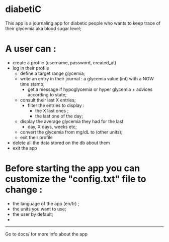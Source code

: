 # diabetiC

This app is a journaling app for diabetic people who wants to keep trace of their glycemia aka blood sugar level;

# A user can : 
* create a profile (username, password, created_at)
* log in their profile 
    * define a target range glycemia;
    * write an entry in their journal : a glycemia value (int) with a NOW time stamp;
        * get a message if hypoglycemia or hyper glycemia + advices according to state;
    * consult their last X entries;
        * filter the entries to display : 
            * the X last ones ;
            * the last one of the day;
    * display the average glycemia they had for the last 
        * day, X days, weeks etc;
    * convert the glycemia from mg/dL to (other units);
    * exit their profile
* delete all the data stored on the db about them
* exit the app

# Before starting the app you can customize the "config.txt" file to change : 
 * the language of the app (en/fr) ; 
 * the units you want to use;
 * the user by default;
 * 
 * * * * * * 

Go to docs/ for more info about the app
    